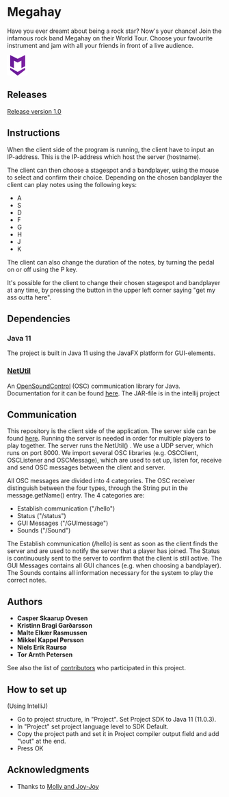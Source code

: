 # Megahay

Have you ever dreamt about being a rock star? Now's your chance! 
Join the infamous rock band Megahay on their World Tour. 
Choose your favourite instrument and jam with all your friends in front of a live audience.


![alt text](https://github.com/adam-p/markdown-here/raw/master/src/common/images/icon48.png "Logo Title Text 1")

## Releases 
[Release version 1.0](somelink)

## Instructions
When the client side of the program is running, the client have to input an IP-address. 
This is the IP-address which host the server (hostname).

The client can then choose a stagespot and a bandplayer, using the mouse to select and confirm their choice. 
Depending on the chosen bandplayer the client can play notes using the following keys:
* A
* S
* D
* F
* G
* H
* J
* K

The client can also change the duration of the notes, by turning the pedal on or off using the 
P key.

It's possible for the client to change their chosen stagespot and bandplayer at any time,
 by pressing the button in the upper left corner saying "get my ass outta here". 


## Dependencies

### Java 11
The project is built in Java 11 using the JavaFX platform for GUI-elements.
 
### [NetUtil](https://github.com/Sciss/NetUtil)
An [OpenSoundControl](http://opensoundcontrol.org/introduction-osc) (OSC) communication library for Java. Documentation for it can be found [here](https://www.sciss.de/netutil/doc/api/index.html). The JAR-file is in the intellij project

## Communication

This repository is the client side of the application. The server side can be found [here](https://github.com/malteerasmussen/P3_G6_Miniproject_Server).
Running the server is needed in order for multiple players to play together. The server runs the NetUtil() . 
We use a UDP server, which runs on port 8000. We import several OSC libraries (e.g. OSCClient, OSCListener and OSCMessage), 
which are used to set up, listen for, receive and send OSC messages between the client and server. 

All OSC messages are divided into 4 categories. The OSC receiver distinguish between the four types, 
through the String put in the message.getName() entry. The 4 categories are:
* Establish communication ("/hello")
* Status ("/status")
* GUI Messages ("/GUImessage")
* Sounds ("/Sound")

The Establish communication (/hello) is sent as soon as the client finds the server 
and are used to notify the server that a player has joined.
The Status is continuously sent to the server to confirm that the client is still active.
The GUI Messages contains all GUI chances (e.g. when choosing a bandplayer).
The Sounds contains all information necessary for the system to play the correct notes.

## Authors
* **Casper Skaarup Ovesen**
* **Kristinn Bragi Garðarsson**
* **Malte Elkær Rasmussen** 
* **Mikkel Kappel Persson**
* **Niels Erik Raursø**
* **Tor Arnth Petersen**

See also the list of [contributors](https://github.com/lmadza18/P3_G6_Miniproject_Client/contributors) 
who participated in this project.

## How to set up
(Using IntelliJ)
* Go to project structure, in "Project". Set Project SDK to Java 11 (11.0.3). 
* In "Project" set project language level to SDK Default.
* Copy the project path and set it in Project compiler output field and add "\out" at the end.
* Press OK

## Acknowledgments

* Thanks to [Molly and Joy-Joy](https://www.goatslive.com/)
